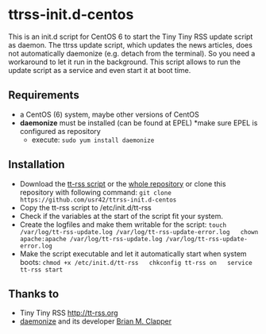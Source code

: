 # ttrss-init.d-centos

This is an init.d script for CentOS 6 to start the Tiny Tiny RSS update script as daemon. The ttrss update script, which updates the news articles, does not automatically daemonize (e.g. detach from the terminal). So you need a workaround to let it run in the background. This script allows to run the update script as a service and even start it at boot time.

Requirements
------------
* a CentOS (6) system, maybe other versions of CentOS
* **daemonize** must be installed (can be found at EPEL)
  *make sure EPEL is configured as repository
  * execute:
`sudo yum install daemonize`

Installation
------------
* Download the [tt-rss script](https://raw.githubusercontent.com/usr42/ttrss-init.d-centos/master/tt-rss) or the [whole repository](https://github.com/usr42/ttrss-init.d-centos/archive/master.zip) or clone this repository with following command:
`git clone https://github.com/usr42/ttrss-init.d-centos`
* Copy the tt-rss script to /etc/init.d/tt-rss
* Check if the variables at the start of the script fit your system.
* Create the logfiles and make them writable for the script:
`touch /var/log/tt-rss-update.log /var/log/tt-rss-update-error.log  
chown apache:apache /var/log/tt-rss-update.log /var/log/tt-rss-update-error.log`
* Make the script executable and let it automatically start when system boots:
`chmod +x /etc/init.d/tt-rss  
chkconfig tt-rss on  
service tt-rss start`

Thanks to
---------
* Tiny Tiny RSS http://tt-rss.org
* [daemonize](http://software.clapper.org/daemonize/) and its developer [Brian M. Clapper](https://github.com/bmc/)
